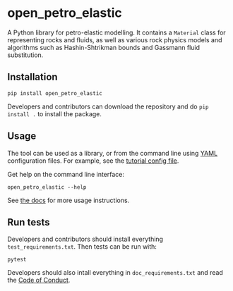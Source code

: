 # open_petro_elastic

A Python library for petro-elastic modelling. It contains a `Material` class for representing rocks and fluids, as well as various rock physics models and algorithms such as Hashin-Shtrikman bounds and Gassmann fluid substitution.


## Installation

```
pip install open_petro_elastic
```

Developers and contributors can download the repository and do `pip install .` to install the package.


## Usage

The tool can be used as a library, or from the command line using [YAML](https://en.wikipedia.org/wiki/YAML) configuration files. For example, see the [tutorial config file](tutorial_config/tutorial_config.yaml).

Get help on the command line interface:

```
open_petro_elastic --help
```

See [the docs](docs/index.rst) for more usage instructions.


## Run tests

Developers and contributors should install everything `test_requirements.txt`. Then tests can be run with:

```
pytest
```

Developers should also intall everything in `doc_requirements.txt` and read the [Code of Conduct](CODE_OF_CONDUCT.md).
